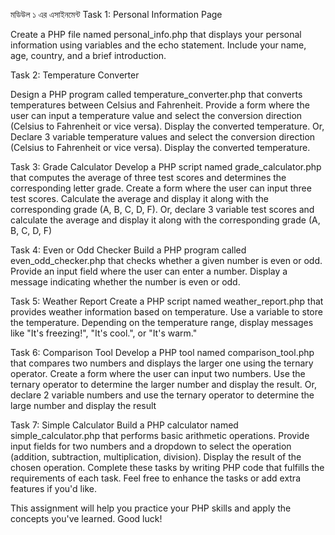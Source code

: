 মডিউল ১ এর এসাইনমেন্ট
Task 1: Personal Information Page

Create a PHP file named personal_info.php that displays your personal information using variables and the echo statement. Include your name, age, country, and a brief introduction.


Task 2: Temperature Converter

Design a PHP program called temperature_converter.php that converts temperatures between Celsius and Fahrenheit.
Provide a form where the user can input a temperature value and select the conversion direction (Celsius to Fahrenheit or vice versa). Display the converted temperature.
Or, Declare 3 variable temperature values and select the conversion direction (Celsius to Fahrenheit or vice versa). Display the converted temperature.


Task 3: Grade Calculator
Develop a PHP script named grade_calculator.php that computes the average of three test scores and determines the corresponding letter grade. 
Create a form where the user can input three test scores. Calculate the average and display it along with the corresponding grade (A, B, C, D, F).
Or, declare 3 variable test scores and calculate the average and display it along with the corresponding grade (A, B, C, D, F)


Task 4: Even or Odd Checker
Build a PHP program called even_odd_checker.php that checks whether a given number is even or odd. Provide an input field where the user can enter a number. Display a message indicating whether the number is even or odd.


Task 5: Weather Report
Create a PHP script named weather_report.php that provides weather information based on temperature. Use a variable to store the temperature. Depending on the temperature range, display messages like "It's freezing!", "It's cool.", or "It's warm."


Task 6: Comparison Tool
Develop a PHP tool named comparison_tool.php that compares two numbers and displays the larger one using the ternary operator. 
Create a form where the user can input two numbers. Use the ternary operator to determine the larger number and display the result.
Or, declare 2 variable numbers and use the ternary operator to determine the large number and display the result


Task 7: Simple Calculator
Build a PHP calculator named simple_calculator.php that performs basic arithmetic operations. Provide input fields for two numbers and a dropdown to select the operation (addition, subtraction, multiplication, division). Display the result of the chosen operation.
Complete these tasks by writing PHP code that fulfills the requirements of each task. Feel free to enhance the tasks or add extra features if you'd like. 

This assignment will help you practice your PHP skills and apply the concepts you've learned. Good luck!